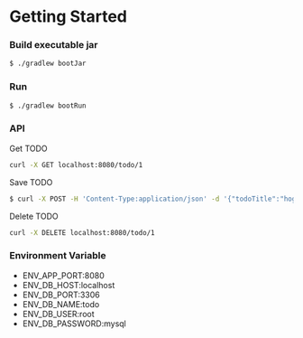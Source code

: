 # Getting Started

### Build executable jar

```sh
$ ./gradlew bootJar
```

### Run

```sh
$ ./gradlew bootRun
```

### API

Get TODO
```sh
curl -X GET localhost:8080/todo/1
```

Save TODO
```sh
$ curl -X POST -H 'Content-Type:application/json' -d '{"todoTitle":"hoge","finished":false,"createdAt":"2020-03-03T09:00:00"}' http://localhost:8080/todo
```

Delete TODO
```sh
curl -X DELETE localhost:8080/todo/1
```

### Environment Variable

- ENV_APP_PORT:8080
- ENV_DB_HOST:localhost
- ENV_DB_PORT:3306
- ENV_DB_NAME:todo
- ENV_DB_USER:root
- ENV_DB_PASSWORD:mysql
